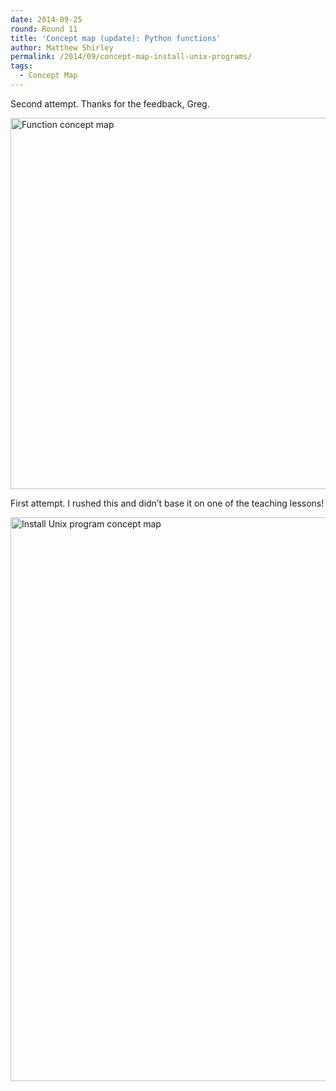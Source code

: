 ```yaml
---
date: 2014-09-25
round: Round 11
title: 'Concept map (update): Python functions'
author: Matthew Shirley
permalink: /2014/09/concept-map-install-unix-programs/
tags:
  - Concept Map
---
```

Second attempt. Thanks for the feedback, Greg.

[<img class="alignnone size-large wp-image-8941" alt="Function concept map" src="/training-course/uploads/2014/09/FullSizeRender-1024x861.jpg" width="707" height="594" />][1]

First attempt. I rushed this and didn&#8217;t base it on one of the teaching lessons!

[<img class="alignnone  wp-image-8568" alt="Install Unix program concept map" src="/training-course/uploads/2014/09/Scan-1.png" width="1242" height="902" />][2]

 [1]: /training-course/uploads/2014/09/FullSizeRender.jpg
 [2]: /training-course/uploads/2014/09/Scan-1.png

